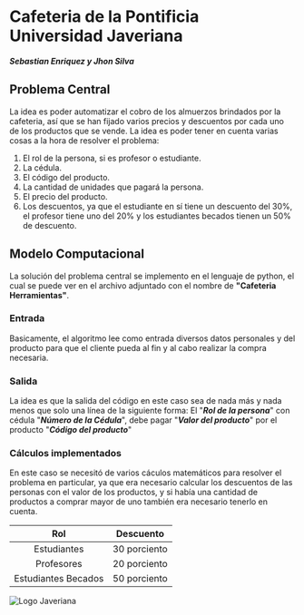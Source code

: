 # Cafeteria de la Pontificia Universidad Javeriana
**_Sebastian Enriquez y Jhon Silva_**

## Problema Central

La idea es poder automatizar el cobro de los almuerzos brindados por la cafeteria, así que se han fijado varios precios y descuentos por cada uno de los productos que se vende. La idea es poder tener en cuenta varias cosas a la hora de resolver el problema:
1. El rol de la persona, si es profesor o estudiante.
2. La cédula.
3. El código del producto.
4. La cantidad de unidades que pagará la persona.
5. El precio del producto.
6. Los descuentos, ya que el estudiante en sí tiene un descuento del 30%, el profesor tiene uno del 20% y los estudiantes becados tienen un 50% de descuento.

## Modelo Computacional

La solución del problema central se implemento en el lenguaje de python, el cual se puede ver en el archivo adjuntado con el nombre de **"Cafeteria Herramientas"**.

### Entrada
Basicamente, el algoritmo lee como entrada diversos datos personales y del producto para que el cliente pueda al fin y al cabo realizar la compra necesaria.

### Salida
La idea es que la salida del código en este caso sea de nada más y nada menos que solo una línea de la siguiente forma: El "**_Rol de la persona_**" con cédula "**_Número de la Cédula_**", debe pagar "**_Valor del producto_**" por el producto "**_Código del producto_**"

### Cálculos implementados
En este caso se necesitó de varios cáculos matemáticos para resolver el problema en particular, ya que era necesario calcular los descuentos de las personas con el valor de los productos, y si había una cantidad de productos a comprar mayor de uno también era necesario tenerlo en cuenta.

| Rol | Descuento |
| :-----: | :-----: |
| Estudiantes | 30 porciento |
| Profesores | 20 porciento  |
| Estudiantes Becados | 50 porciento |

![Logo Javeriana](https://www2.javerianacali.edu.co/sites/ujc/files/styles/img_noticias_290_125/public/node/announcement/field_image_box/logo_javeriana_cali_0_0_0.jpg?itok=pzdTtiVU)




